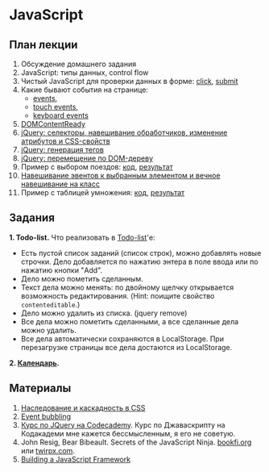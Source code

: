JavaScript
========


План лекции
------

1. Обсуждение домашнего задания
2. JavaScript: типы данных, control flow
1. Чистый JavaScript для проверки данных в форме: [click](http://jsfiddle.net/u56uW/6/), [submit](http://jsfiddle.net/u56uW/4/)
4. Какие бывают события на странице: 
    - [events](http://www.w3schools.com/tags/ref_eventattributes.asp), 
    - [touch events](https://developer.mozilla.org/en-US/docs/Web/Guide/Events/Touch_events), 
    - [keyboard events](http://javascript.info/tutorial/keyboard-events)
2. [DOMContentReady](https://gist.github.com/vpavlenko/9092030)
7. [jQuery: селекторы, навешивание обработчиков, изменение атрибутов и CSS-свойств](http://jsfiddle.net/J45tc/10/)
8. [jQuery: генерация тегов](http://jsfiddle.net/Ta576/2/)
9. [jQuery: перемещение по DOM-дереву](http://jsfiddle.net/5CyNu/4/)
2. Пример с выбором поездов: [код](https://github.com/vpavlenko/js-todo-task/tree/master/rasp), [результат](http://vpavlenko.github.io/js-todo-task/rasp/)
3. [Навешивание эвентов к выбранным элементом и вечное навешивание на класс](http://jsfiddle.net/8YbM9/1/)
10. Пример с таблицей умножения: [код](multiplication), [результат](http://vpavlenko.github.io/web-programming/02-js/multiplication/)



Задания
-------

**1. Todo-list.** Что реализовать в [Todo-list](http://ahamlett.com/Backbone.localStorage/examples/index.html)'е:
- Есть пустой список заданий (список строк), можно добавлять новые строчки. Дело добавляется по нажатию энтера в поле ввода или по нажатию кнопки "Add".
- Дело можно пометить сделанным. 
- Текст дела можно менять: по двойному щелчку открывается возможность редактирования. (Hint: поищите свойство `contenteditable`.)
- Дело можно удалить из списка. (jquery remove)
- Все дела можно пометить сделанными, а все сделанные дела можно удалить.
- Все дела автоматически сохраняются в LocalStorage. При перезагрузке страницы все дела достаются из LocalStorage.


**2. [Календарь](https://github.com/glibin/hh-school-frontend).**


Материалы
--------

1. [Наследование и каскадность в CSS](http://www.puzzleweb.ru/css/18_inherit_cascade.php)
2. [Event bubbling](http://habrahabr.ru/post/126471/)
1. [Курс по JQuery на Codecademy](http://www.codecademy.com/en/tracks/jquery). Курс по Джаваскрипту на Кодакадеми мне кажется бессмысленным, я его не советую.
3. John Resig, Bear Bibeault. Secrets of the JavaScript Ninja. [bookfi.org](http://bookfi.org/) или [twirpx.com](http://www.twirpx.com/).
4. [Building a JavaScript Framework](books/build-a-javascript-framework.pdf)
